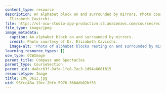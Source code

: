 ```yaml
---
content_type: resource
description: An alphabet block on and surrounded by mirrors. Photo courtesy of Dr.
  Elizabeth Cavicchi.
file: https://ol-ocw-studio-app-production.s3.amazonaws.com/courses/ec-050-recreate-experiments-from-history-inform-the-future-from-the-past-galileo-january-iap-2010/96fcc48a19ec2bfe59763604db02bf33_IMG_3613.jpg
file_type: image/jpeg
image_metadata:
  caption: An alphabet block on and surrounded by mirrors.
  credit: Photo courtesy of Dr. Elizabeth Cavicchi.
  image-alt: 'Photo of alphabet blocks resting on and surrounded by mirrors. '
learning_resource_types: []
ocw_type: OCWImage
parent_title: Compass and Spectacles
parent_type: CourseSection
parent_uid: da8cc63f-04fa-1fe8-7ac3-1d94a668f815
resourcetype: Image
title: IMG_3613.jpg
uid: 96fcc48a-19ec-2bfe-5976-3604db02bf33
---
```

